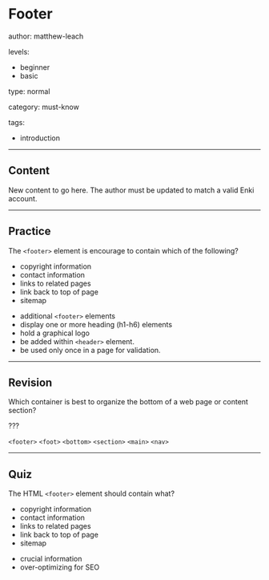 # Footer
author: matthew-leach

levels:
  - beginner
  - basic

type: normal

category: must-know

tags:
  - introduction

---
## Content

New content to go here. The author must be updated to match a valid Enki account.

---
## Practice

The `<footer>` element is encourage to contain which of the following?

+ copyright information
+ contact information
+ links to related pages
+ link back to top of page
+ sitemap
- additional `<footer>` elements
- display one or more heading (h1-h6) elements
- hold a graphical logo
- be added within `<header>` element.
- be used only once in a page for validation. 

---
## Revision

Which container is best to organize the bottom of a web page or content section? 

???

`<footer>`
`<foot>`
`<bottom>`
`<section>`
`<main>`
`<nav>`

---
## Quiz

The HTML `<footer>` element should contain what?

+ copyright information
+ contact information
+ links to related pages
+ link back to top of page
+ sitemap
- crucial information
- over-optimizing for SEO


